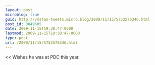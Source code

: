 ```yaml
---
layout: post
microblog: true
guid: http://vmstan-tweets.micro.blog/2009/11/15/5752576346.html
post_id: 3049605
date: 2009-11-15T19:38:47-0600
lastmod: 2009-11-15T19:38:47-0600
type: post
url: /2009/11/15/5752576346.html
---
```

&lt;&lt; Wishes he was at PDC this year.
